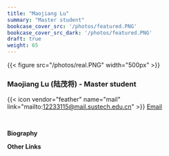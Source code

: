 ```yaml
---
title: "Maojiang Lu"
summary: "Master student"
bookcase_cover_src: '/photos/featured.PNG'
bookcase_cover_src_dark: '/photos/featured.PNG'
draft: true
weight: 65
---
```



{{< figure src="/photos/real.PNG" width="500px" >}}

### Maojiang Lu (陆茂将) - Master student

{{< icon vendor="feather" name="mail" link="mailto:12233115@mail.sustech.edu.cn" >}} [Email](mailto:12233115@mail.sustech.edu.cn)

&nbsp;

__Biography__

__Other Links__
